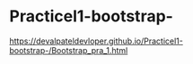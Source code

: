 # Practicel1-bootstrap-
https://devalpateldevloper.github.io/Practicel1-bootstrap-/Bootstrap_pra_1.html

